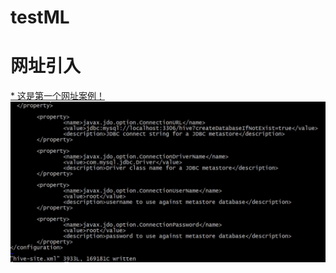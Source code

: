 # testML
# 网址引入
[* 这是第一个网址案例！](https://www.baidu.com)
![引入github中的图片](https://github.com/CJZhaoSimons/testML/blob/master/Demo/360%E6%88%AA%E5%9B%BE20180622110709168.jpg?raw=true)
